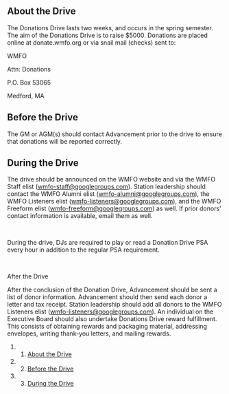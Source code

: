 About the Drive
---------------

The Donations Drive lasts two weeks, and occurs in the spring semester. The aim of the Donations Drive is to raise \$5000. Donations are placed online at donate.wmfo.org or via snail mail (checks) sent to:

WMFO

Attn: Donations

P.O. Box 53065

Medford, MA

Before the Drive
----------------

The GM or AGM(s) should contact Advancement prior to the drive to ensure that donations will be reported correctly.

During the Drive
----------------

The drive should be announced on the WMFO website and via the WMFO Staff elist ([wmfo-staff@googlegroups.com](mailto:wmfo-staff@googlegroups.com "mailto:wmfo-staff@googlegroups.com")). Station leadership should contact the WMFO Alumni elist ([wmfo-alumni@googlegroups.com](mailto:wmfo-alumni@googlegroups.com "mailto:wmfo-alumni@googlegroups.com")), the WMFO Listeners elist ([wmfo-listeners@googlegroups.com](mailto:wmfo-listeners@googlegroups.com "mailto:wmfo-listeners@googlegroups.com")), and the WMFO Freeform elist ([wmfo-freeform@googlegroups.com](mailto:wmfo-freeform@googlegroups.com "mailto:wmfo-freeform@googlegroups.com")) as well. If prior donors' contact information is available, email them as well.

 

During the drive, DJs are required to play or read a Donation Drive PSA every hour in addition to the regular PSA requirement.

 

After the Drive

After the conclusion of the Donation Drive, Advancement should be sent a list of donor information. Advancement should then send each donor a letter and tax receipt. Station leadership should add all donors to the WMFO Listeners elist ([wmfo-listeners@googlegroups.com](mailto:wmfo-listeners@googlegroups.com "mailto:wmfo-listeners@googlegroups.com")). An individual on the Executive Board should also undertake Donations Drive reward fulfillment. This consists of obtaining rewards and packaging material, addressing envelopes, writing thank-you letters, and mailing rewards.

1.  1. [About the Drive](#About_the_Drive)
2.  2. [Before the Drive](#Before_the_Drive)
3.  3. [During the Drive](#During_the_Drive)

